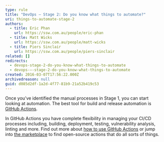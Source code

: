 ```yaml
---
type: rule
title: "DevOps – Stage 2: Do you know what things to automate?"
uri: things-to-automate-stage-2
authors:
  - title: Eric Phan
    url: https://ssw.com.au/people/eric-phan
  - title: Matt Wicks
    url: https://ssw.com.au/people/matt-wicks
  - title: Piers Sinclair
    url: https://ssw.com.au/people/piers-sinclair
related: []
redirects:
  - devops-stage-2-do-you-know-what-things-to-automate
  - devops-–-stage-2-do-you-know-what-things-to-automate
created: 2016-03-07T17:56:22.000Z
archivedreason: null
guid: d085d2df-1a2d-4f77-81b9-21a52b419c53
---
```


Once you’ve identified the manual processes in Stage 1, you can start looking at automation. The best tool for build and release automation is [GitHub Actions](https://github.com/features/actions).

<!--endintro-->

In GitHub Actions you have complete flexibility in managing your CI/CD processes including, building, deployment, testing, vulnerability analysis, linting and more. Find out more about [how to use GitHub Actions](https://docs.github.com/en/actions) or jump into [the marketplace](https://github.com/marketplace?category=&query=&type=actions&verification=) to find open-source actions that do all sorts of things.
